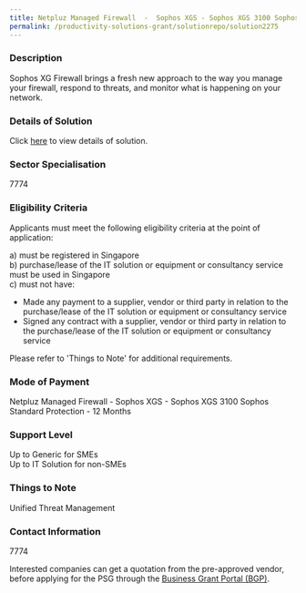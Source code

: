 ```yaml
---
title: Netpluz Managed Firewall  -  Sophos XGS - Sophos XGS 3100 Sophos Standard Protection - 12 Months
permalink: /productivity-solutions-grant/solutionrepo/solution2275
---
```


### Description

Sophos XG Firewall brings a fresh new approach to the way you manage your firewall, respond to threats, and monitor what is happening on your network.

### Details of Solution

Click <a href='Netpluz Asia Pte Ltd' target='_blank' rel='noopener'>here</a> to view details of solution.

### Sector Specialisation

 7774 

### Eligibility Criteria

Applicants must meet the following eligibility criteria at the point of application:

a) must be registered in Singapore <br>
b) purchase/lease of the IT solution or equipment or consultancy service must be used in Singapore <br>
c) must not have:
- Made any payment to a supplier, vendor or third party in relation to the purchase/lease of the IT solution or equipment or consultancy service
- Signed any contract with a supplier, vendor or third party in relation to the purchase/lease of the IT solution or equipment or consultancy service

Please refer to 'Things to Note' for additional requirements.

### Mode of Payment
Netpluz Managed Firewall  -  Sophos XGS - Sophos XGS 3100 Sophos Standard Protection - 12 Months

### Support Level
Up to Generic for SMEs <br>
Up to IT Solution for non-SMEs

### Things to Note
Unified Threat Management

### Contact Information
7774

Interested companies can get a quotation from the pre-approved vendor, before applying for the PSG through the <a target='_blank' rel='noopener' href='https://www.businessgrants.gov.sg/'>Business Grant Portal (BGP)</a>.
